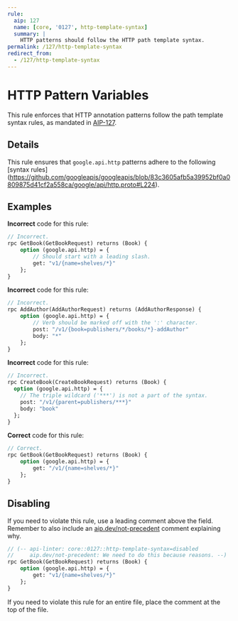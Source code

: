 ```yaml
---
rule:
  aip: 127
  name: [core, '0127', http-template-syntax]
  summary: |
    HTTP patterns should follow the HTTP path template syntax.
permalink: /127/http-template-syntax
redirect_from:
  - /127/http-template-syntax
---
```


# HTTP Pattern Variables

This rule enforces that HTTP annotation patterns follow the path template syntax
rules, as mandated in [AIP-127][].

## Details

This rule ensures that `google.api.http` patterns adhere to the following
[syntax rules]
(https://github.com/googleapis/googleapis/blob/83c3605afb5a39952bf0a0809875d41cf2a558ca/google/api/http.proto#L224).

## Examples

**Incorrect** code for this rule:

```proto
// Incorrect.
rpc GetBook(GetBookRequest) returns (Book) {
    option (google.api.http) = {
        // Should start with a leading slash.
        get: "v1/{name=shelves/*}"
    };
}
```

**Incorrect** code for this rule:

```proto
// Incorrect.
rpc AddAuthor(AddAuthorRequest) returns (AddAuthorResponse) {
    option (google.api.http) = {
        // Verb should be marked off with the ':' character.
        post: "/v1/{book=publishers/*/books/*}-addAuthor"
        body: "*"
    };
}
```

**Incorrect** code for this rule:

```proto
// Incorrect.
rpc CreateBook(CreateBookRequest) returns (Book) {
  option (google.api.http) = {
    // The triple wildcard ('***') is not a part of the syntax.
    post: "/v1/{parent=publishers/***}"
    body: "book"
  };
}
```

**Correct** code for this rule:

```proto
// Correct.
rpc GetBook(GetBookRequest) returns (Book) {
    option (google.api.http) = {
        get: "/v1/{name=shelves/*}"
    };
}
```

## Disabling

If you need to violate this rule, use a leading comment above the field.
Remember to also include an [aip.dev/not-precedent][] comment explaining why.

```proto
// (-- api-linter: core::0127::http-template-syntax=disabled
//     aip.dev/not-precedent: We need to do this because reasons. --)
rpc GetBook(GetBookRequest) returns (Book) {
    option (google.api.http) = {
        get: "v1/{name=shelves/*}"
    };
}
```

If you need to violate this rule for an entire file, place the comment at the
top of the file.

[aip-127]: https://aip.dev/127
[aip.dev/not-precedent]: https://aip.dev/not-precedent